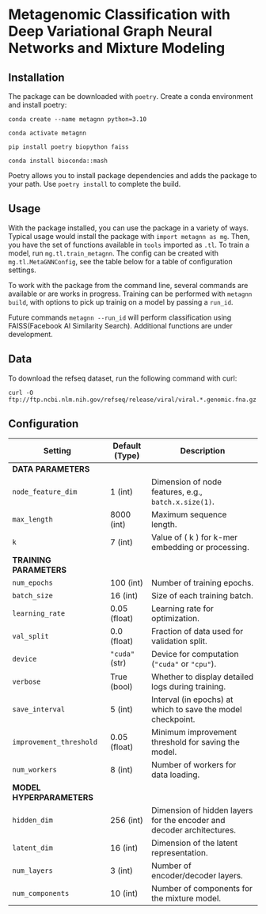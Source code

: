 # Metagenomic Classification with Deep Variational Graph Neural Networks and Mixture Modeling

## Installation

The package can be downloaded with `poetry`. Create a conda environment and install poetry:

`conda create --name metagnn python=3.10`

`conda activate metagnn`

`pip install poetry biopython faiss`

`conda install bioconda::mash`

Poetry allows you to install package dependencies and adds the package to your path. Use `poetry install` to complete the build.

## Usage

With the package installed, you can use the package in a variety of ways. Typical usage would install the package with `import metagnn as mg`. Then, you have the set of functions available in `tools` imported as `.tl`. To train a model, run `mg.tl.train_metagnn`. The config can be created with `mg.tl.MetaGNNConfig`, see the table below for a table of configuration settings.

To work with the package from the command line, several commands are available or are works in progress. Training can be performed with `metagnn build`, with options to pick up trainig on a model by passing a `run_id`.

Future commands `metagnn --run_id` will perform classification using FAISS(Facebook AI Similarity Search). Additional functions are under development.

## Data

To download the refseq dataset, run the following command with curl:

`curl -O ftp://ftp.ncbi.nlm.nih.gov/refseq/release/viral/viral.*.genomic.fna.gz`

## Configuration
| Setting                | Default (Type)            | Description                                                                 |
|------------------------|---------------------------|-----------------------------------------------------------------------------|
| **DATA PARAMETERS**    |                           |                                                                             |
| `node_feature_dim`     | 1 (int)                  | Dimension of node features, e.g., `batch.x.size(1)`.                        |
| `max_length`           | 8000 (int)               | Maximum sequence length.                                                   |
| `k`                    | 7 (int)                  | Value of \( k \) for k-mer embedding or processing.                         |
| **TRAINING PARAMETERS**|                           |                                                                             |
| `num_epochs`           | 100 (int)                | Number of training epochs.                                                 |
| `batch_size`           | 16 (int)                 | Size of each training batch.                                               |
| `learning_rate`        | 0.05 (float)             | Learning rate for optimization.                                            |
| `val_split`            | 0.0 (float)              | Fraction of data used for validation split.                                 |
| `device`               | `"cuda"` (str)           | Device for computation (`"cuda"` or `"cpu"`).                               |
| `verbose`              | True (bool)              | Whether to display detailed logs during training.                           |
| `save_interval`        | 5 (int)                  | Interval (in epochs) at which to save the model checkpoint.                 |
| `improvement_threshold`| 0.05 (float)             | Minimum improvement threshold for saving the model.                         |
| `num_workers`          | 8 (int)                  | Number of workers for data loading.                                         |
| **MODEL HYPERPARAMETERS**|                        |                                                                             |
| `hidden_dim`           | 256 (int)                | Dimension of hidden layers for the encoder and decoder architectures.                                    |
| `latent_dim`           | 16 (int)                 | Dimension of the latent representation.                                    |
| `num_layers`           | 3 (int)                  | Number of encoder/decoder layers.                                     |
| `num_components`       | 10 (int)                 | Number of components for the mixture model.                      |